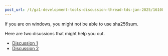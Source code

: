 ```yaml
---
post_url: /t/ga1-development-tools-discussion-thread-tds-jan-2025/161083/71
---
```

If you are on windows, you might not be able to use sha256sum.

Here are two disussions that might help you out.

* [Discussion 1](https://stackoverflow.com/questions/72087842/windows-equivalent-to-sha256sum-c-cryptographic-hash-digest-file-recursive)
* [Discussion 2](https://stackoverflow.com/questions/11746287/compare-filehash-in-powershell)